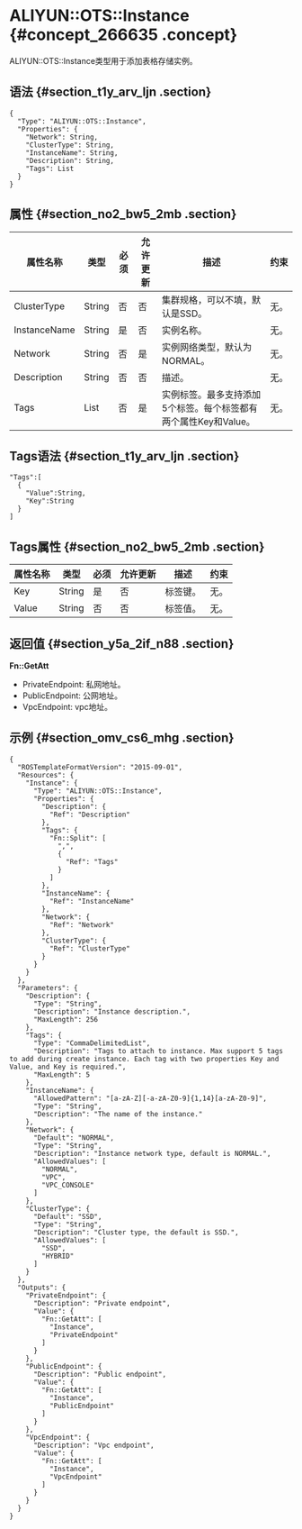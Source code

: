 # ALIYUN::OTS::Instance {#concept_266635 .concept}

ALIYUN::OTS::Instance类型用于添加表格存储实例。

## 语法 {#section_t1y_arv_ljn .section}

``` {#codeblock_mxt_4ex_3w6 .language-json}
{
  "Type": "ALIYUN::OTS::Instance",
  "Properties": {
    "Network": String,
    "ClusterType": String,
    "InstanceName": String,
    "Description": String,
    "Tags": List
  }
}            
```

## 属性 {#section_no2_bw5_2mb .section}

|属性名称|类型|必须|允许更新|描述|约束|
|----|--|--|----|--|--|
|ClusterType|String|否|否|集群规格，可以不填，默认是SSD。|无。|
|InstanceName|String|是|否|实例名称。|无。|
|Network|String|否|是|实例网络类型，默认为NORMAL。|无。|
|Description|String|否|否|描述。|无。|
|Tags|List|否|是|实例标签。最多支持添加5个标签。每个标签都有两个属性Key和Value。|无。|

## Tags语法 {#section_t1y_arv_ljn .section}

``` {#codeblock_mxt_4ex_3w6 .language-json}
"Tags":[
  {
    "Value":String,
    "Key":String
  }
]           
```

## Tags属性 {#section_no2_bw5_2mb .section}

|属性名称|类型|必须|允许更新|描述|约束|
|----|--|--|----|--|--|
|Key|String|是|否|标签键。|无。|
|Value|String|否|否|标签值。|无。|

## 返回值 {#section_y5a_2if_n88 .section}

**Fn::GetAtt**

-   PrivateEndpoint: 私网地址。
-   PublicEndpoint: 公网地址。
-   VpcEndpoint: vpc地址。

## 示例 {#section_omv_cs6_mhg .section}

``` {#codeblock_k6k_j5c_vgs .language-json}
{
  "ROSTemplateFormatVersion": "2015-09-01",
  "Resources": {
    "Instance": {
      "Type": "ALIYUN::OTS::Instance",
      "Properties": {
        "Description": {
          "Ref": "Description"
        },
        "Tags": {
          "Fn::Split": [
            ",",
            {
              "Ref": "Tags"
            }
          ]
        },
        "InstanceName": {
          "Ref": "InstanceName"
        },
        "Network": {
          "Ref": "Network"
        },
        "ClusterType": {
          "Ref": "ClusterType"
        }
      }
    }
  },
  "Parameters": {
    "Description": {
      "Type": "String",
      "Description": "Instance description.",
      "MaxLength": 256
    },
    "Tags": {
      "Type": "CommaDelimitedList",
      "Description": "Tags to attach to instance. Max support 5 tags to add during create instance. Each tag with two properties Key and Value, and Key is required.",
      "MaxLength": 5
    },
    "InstanceName": {
      "AllowedPattern": "[a-zA-Z][-a-zA-Z0-9]{1,14}[a-zA-Z0-9]",
      "Type": "String",
      "Description": "The name of the instance."
    },
    "Network": {
      "Default": "NORMAL",
      "Type": "String",
      "Description": "Instance network type, default is NORMAL.",
      "AllowedValues": [
        "NORMAL",
        "VPC",
        "VPC_CONSOLE"
      ]
    },
    "ClusterType": {
      "Default": "SSD",
      "Type": "String",
      "Description": "Cluster type, the default is SSD.",
      "AllowedValues": [
        "SSD",
        "HYBRID"
      ]
    }
  },
  "Outputs": {
    "PrivateEndpoint": {
      "Description": "Private endpoint",
      "Value": {
        "Fn::GetAtt": [
          "Instance",
          "PrivateEndpoint"
        ]
      }
    },
    "PublicEndpoint": {
      "Description": "Public endpoint",
      "Value": {
        "Fn::GetAtt": [
          "Instance",
          "PublicEndpoint"
        ]
      }
    },
    "VpcEndpoint": {
      "Description": "Vpc endpoint",
      "Value": {
        "Fn::GetAtt": [
          "Instance",
          "VpcEndpoint"
        ]
      }
    }
  }
}
```

